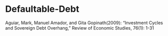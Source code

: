 # Defaultable-Debt
Aguiar, Mark, Manuel Amador, and Gita Gopinath(2009): “Investment Cycles and Sovereign Debt Overhang,” Review of Economic Studies, 76(1): 1-31
